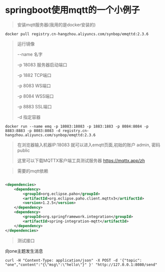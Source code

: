 # springboot使用mqtt的一个小例子

> 安装mqtt服务器(我用的是docker安装的)

```shell
docker pull registry.cn-hangzhou.aliyuncs.com/synbop/emqttd:2.3.6
```

> 运行镜像
>
> --name 名字
>
> -p 18083 服务器启动端口
>
> -p 1882 TCP端口
>
> -p 8083 WS端口
>
> -p 8084 WSS端口
>
> -p 8883 SSL端口
>
> -d 指定容器

```shell
docker run --name emq -p 18083:18083 -p 1883:1883 -p 8084:8084 -p 8883:8883 -p 8083:8083 -d registry.cn-hangzhou.aliyuncs.com/synbop/emqttd:2.3.6
```

> 在浏览器输入机器IP:18083 就可以进入emqtt页面,初始的账户 admin, 密码 public
>
> 这里可以下载MQTTX客户端工具测试服务器 https://mqttx.app/zh

> 需要的mqtt依赖

```xml

<dependencies>
    <dependency>
        <groupId>org.eclipse.paho</groupId>
        <artifactId>org.eclipse.paho.client.mqttv3</artifactId>
        <version>1.2.5</version>
    </dependency>
    <dependency>
        <groupId>org.springframework.integration</groupId>
        <artifactId>spring-integration-mqtt</artifactId>
    </dependency>
</dependencies>
```

> 测试接口

向one主题发生消息

```shell
curl -H "Content-Type: application/json" -X POST -d '{"topic": "one","content":"{\"msg\":\"hello\"}" }' "http://127.0.0.1:8080/send"
```
